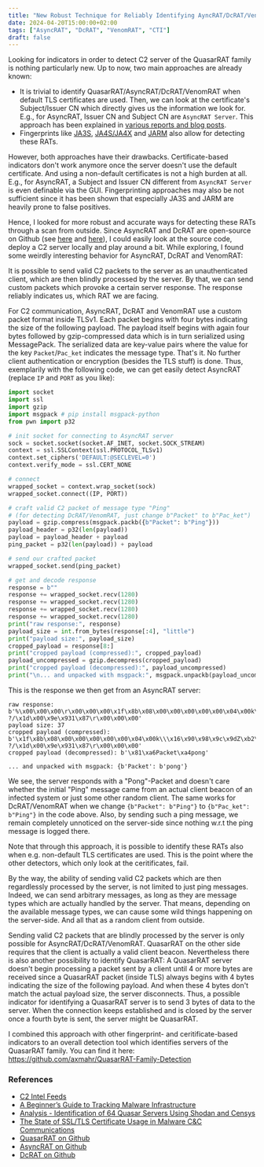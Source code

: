 ```yaml
---
title: "New Robust Technique for Reliably Identifying AyncRAT/DcRAT/VenomRAT Server"
date: 2024-04-20T15:00:00+02:00
tags: ["AsyncRAT", "DcRAT", "VenomRAT", "CTI"]
draft: false
---
```


Looking for indicators in order to detect C2 server of the QuasarRAT family is nothing particularly new. Up to now, two main approaches are already known:
- It is trivial to identify QuasarRAT/AsyncRAT/DcRAT/VenomRAT when default TLS certificates are used. Then, we can look at the certificate's Subject/Issuer CN which directly gives us the information we look for. E.g., for AsyncRAT, Issuer CN and Subject CN are `AsyncRAT Server`. This approach has been explained in [various reports and blog posts](#references).
- Fingerprints like [JA3S](https://github.com/salesforce/ja3), [JA4S/JA4X](https://github.com/FoxIO-LLC/ja4) and [JARM](https://github.com/salesforce/jarm) also allow for detecting these RATs.

However, both approaches have their drawbacks. Certificate-based indicators don't work anymore once the server doesn't use the default certificate. And using a non-default certificates is not a high burden at all. E.g., for AsyncRAT, a Subject and Issuer CN different from `AsyncRAT Server` is even definable via the GUI. Fingerprinting approaches may also be not sufficient since it has been shown that especially JA3S and JARM are heavily prone to false positives. 

Hence, I looked for more robust and accurate ways for detecting these RATs through a scan from outside. Since AsyncRAT and DcRAT are open-source on Github (see [here](https://github.com/NYAN-x-CAT/AsyncRAT-C-Sharp) and [here](https://github.com/qwqdanchun/DcRat)), I could easily look at the source code, deploy a C2 server locally and play around a bit. While exploring, I found some weirdly interesting behavior for AsyncRAT, DcRAT and VenomRAT:

It is possible to send valid C2 packets to the server as an unauthenticated client, which are then blindly processed by the server. By that, we can send custom packets which provoke a certain server response. The response reliably indicates us, which RAT we are facing.

For C2 communication, AsyncRAT, DcRAT and VenomRAT use a custom packet format inside TLSv1. Each packet begins with four bytes indicating the size of the following payload. The payload itself begins with again four bytes followed by gzip-compressed data which is in turn serialized using MessagePack. The serialized data are key-value pairs where the value for the key `Packet`/`Pac_ket` indicates the message type. That's it. No further client authentication or encryption (besides the TLS stuff) is done.
Thus, exemplarily with the following code, we can get easily detect AsyncRAT (replace `IP` and `PORT` as you like):
```python
import socket
import ssl
import gzip
import msgpack # pip install msgpack-python
from pwn import p32

# init socket for connecting to AsyncRAT server
sock = socket.socket(socket.AF_INET, socket.SOCK_STREAM)
context = ssl.SSLContext(ssl.PROTOCOL_TLSv1)
context.set_ciphers('DEFAULT:@SECLEVEL=0')
context.verify_mode = ssl.CERT_NONE

# connect
wrapped_socket = context.wrap_socket(sock)
wrapped_socket.connect((IP, PORT))

# craft valid C2 packet of message type "Ping"
# (for detecting DcRAT/VenomRAT, just change b"Packet" to b"Pac_ket")
payload = gzip.compress(msgpack.packb({b"Packet": b"Ping"}))
payload_header = p32(len(payload))
payload = payload_header + payload
ping_packet = p32(len(payload)) + payload

# send our crafted packet
wrapped_socket.send(ping_packet)

# get and decode response
response = b""
response += wrapped_socket.recv(1280)
response += wrapped_socket.recv(1280)
response += wrapped_socket.recv(1280)
response += wrapped_socket.recv(1280)
print("raw response:", response)
payload_size = int.from_bytes(response[:4], "little")
print("payload size:", payload_size)
cropped_payload = response[8:]
print("cropped payload (compressed):", cropped_payload)
payload_uncompressed = gzip.decompress(cropped_payload)
print("cropped payload (decompressed):", payload_uncompressed)
print("\n... and unpacked with msgpack:", msgpack.unpackb(payload_uncompressed))
```

This is the response we then get from an AsyncRAT server:
```
raw response: b'%\x00\x00\x00\r\x00\x00\x00\x1f\x8b\x08\x00\x00\x00\x00\x00\x04\x00k\\\x16\x90\x98\x9c\x9dZ\xb2\xa4 ?/\x1d\x00\x9e\x931\x87\r\x00\x00\x00'
payload size: 37
cropped payload (compressed): b'\x1f\x8b\x08\x00\x00\x00\x00\x00\x04\x00k\\\x16\x90\x98\x9c\x9dZ\xb2\xa4 ?/\x1d\x00\x9e\x931\x87\r\x00\x00\x00'
cropped payload (decompressed): b'\x81\xa6Packet\xa4pong'

... and unpacked with msgpack: {b'Packet': b'pong'}
```
We see, the server responds with a "Pong"-Packet and doesn't care whether the initial "Ping" message came from an actual client beacon of an infected system or just some other random client. The same works for DcRAT/VenomRAT when we change `{b"Packet": b"Ping"}` to `{b"Pac_ket": b"Ping"}` in the code above. Also, by sending such a ping message, we remain completely unnoticed on the server-side since nothing w.r.t the ping message is logged there.

Note that through this approach, it is possible to identify these RATs also when e.g. non-default TLS certificates are used. This is the point where the other detectors, which only look at the ceritificates, fail.

By the way, the ability of sending valid C2 packets which are then regardlessly processed by the server, is not limited to just ping messages. Indeed, we can send arbitrary messages, as long as they are message types which are actually handled by the server. That means, depending on the available message types, we can cause some wild things happening on the server-side. And all that as a random client from outside.

Sending valid C2 packets that are blindly processed by the server is only possible for AsyncRAT/DcRAT/VenomRAT. QuasarRAT on the other side requires that the client is actually a valid client beacon. Nevertheless there is also another possibility to identify QuasarRAT:
A QuasarRAT server doesn't begin processing a packet sent by a client until 4 or more bytes are received since a QuasarRAT packet (inside TLS) always begins with 4 bytes indicating the size of the following payload. And when these 4 bytes don't match the actual payload size, the server disconnects. Thus, a possible indicator for identifying a QuasarRAT server is to send 3 bytes of data to the server. When the connection keeps established and is closed by the server once a fourth byte is sent, the server might be QuasarRAT.

I combined this approach with other fingerprint- and ceritificate-based indicators to an overall detection tool which identifies servers of the QuasarRAT family. You can find it here: https://github.com/axmahr/QuasarRAT-Family-Detection




### References
- [C2 Intel Feeds](https://github.com/drb-ra/C2IntelFeeds)
- [A Beginner’s Guide to Tracking Malware Infrastructure](https://censys.com/a-beginners-guide-to-tracking-malware-infrastructure/)
- [Analysis - Identification of 64 Quasar Servers Using Shodan and Censys](https://www.embeeresearch.io/hunting-quasar-rat-shodan/)
- [The State of SSL/TLS Certificate Usage in Malware C&C Communications](https://www.trendmicro.com/content/dam/trendmicro/global/en/research/21/i/ssl-tls-technical-brief/ssl-tls-technical-brief.pdf)
- [QuasarRAT on Github](https://github.com/quasar/Quasar)
- [AsyncRAT on Github](https://github.com/NYAN-x-CAT/AsyncRAT-C-Sharp)
- [DcRAT on Github](https://github.com/qwqdanchun/DcRat)